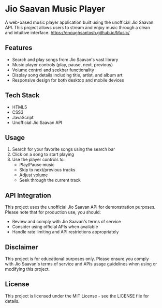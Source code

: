 # Jio Saavan Music Player

A web-based music player application built using the unofficial Jio Saavan API. This project allows users to stream and enjoy music through a clean and intuitive interface.
https://enoughsantosh.github.io/Music/
## Features

- Search and play songs from Jio Saavan's vast library
- Music player controls (play, pause, next, previous)
- Volume control and seekbar functionality
- Display song details including title, artist, and album art
- Responsive design for both desktop and mobile devices

## Tech Stack

- HTML5
- CSS3
- JavaScript
- Unofficial Jio Saavan API



## Usage

1. Search for your favorite songs using the search bar
2. Click on a song to start playing
3. Use the player controls to:
   - Play/Pause music
   - Skip to next/previous tracks
   - Adjust volume
   - Seek through the current track



## API Integration

This project uses the unofficial Jio Saavan API for demonstration purposes. Please note that for production use, you should:
- Review and comply with Jio Saavan's terms of service
- Consider using official APIs when available
- Handle rate limiting and API restrictions appropriately


## Disclaimer

This project is for educational purposes only. Please ensure you comply with Jio Saavan's terms of service and APIs usage guidelines when using or modifying this project.

## License

This project is licensed under the MIT License - see the LICENSE file for details.
